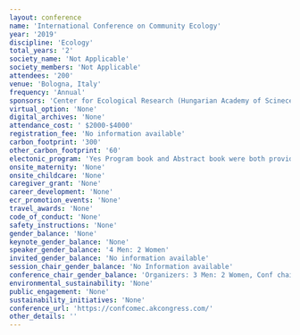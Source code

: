 ```yaml
---
layout: conference 
name: 'International Conference on Community Ecology'
year: '2019'
discipline: 'Ecology'
total_years: '2'
society_name: 'Not Applicable'
society_members: 'Not Applicable'
attendees: '200'
venue: 'Bologna, Italy'
frequency: 'Annual'
sponsors: 'Center for Ecological Research (Hungarian Academy of Scinece)(https://www.okologia.mta.hu/en), Universitat di Bologna (https://www.unibo.it/en)'
virtual_option: 'None'
digital_archives: 'None'
attendance_cost: ' $2000-$4000'
registration_fee: 'No information available'
carbon_footprint: '300'
other_carbon_footprint: '60'
electonic_program: 'Yes Program book and Abstract book were both provided on the conference website.'
onsite_maternity: 'None'
onsite_childcare: 'None'
caregiver_grant: 'None'
career_development: 'None'
ecr_promotion_events: 'None'
travel_awards: 'None'
code_of_conduct: 'None'
safety_instructions: 'None'
gender_balance: 'None'
keynote_gender_balance: 'None'
speaker_gender_balance: '4 Men: 2 Women'
invited_gender_balance: 'No information available'
session_chair_gender_balance: 'No Information available'
conference_chair_gender_balance: 'Organizers: 3 Men: 2 Women, Conf chair: 1 Man'
environmental_sustainability: 'None'
public_engagement: 'None'
sustainability_initiatives: 'None'
conference_url: 'https://confcomec.akcongress.com/'
other_details: ''
---
```

